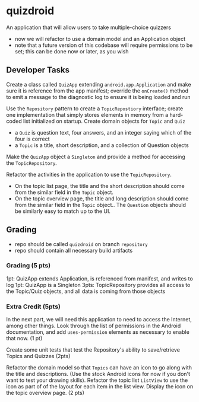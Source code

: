 # quizdroid

An application that will allow users to take multiple-choice quizzers
- now we will refactor to use a domain model and an Application object
- note that a future version of this codebase will require permissions to be set; this can be done now or later, as you wish

## Developer Tasks

Create a class called `QuizApp` extending `android.app.Application` and make sure it is reference from the app manifest; override the `onCreate()` method to emit a message to the diagnostic log to ensure it is being loaded and run

Use the `Repository` pattern to create a `TopicRepostiory` interface; create one implementation that simply stores elements in memory from a hard-coded list initialized on startup. Create domain objects for `Topic` and `Quiz`
- a `Quiz` is question text, four answers, and an integer saying which of the four is correct
- a `Topic` is a title, short description, and a collection of Question objects

Make the `QuizApp` object a `Singleton` and provide a method for accessing the `TopicRepository`.

Refactor the activities in the application to use the `TopicRepository`.
- On the topic list page, the title and the short description should come from the similar field in the `Topic` object.
- On the topic overview page, the title and long description should come from the similar field in the `Topic` object.. The `Question` objects should be similarly easy to match up to the UI.

## Grading
- repo should be called `quizdroid` on branch `repository`
- repo should contain all necessary build artifacts

### Grading (5 pts)

1pt: QuizApp extends Application, is referenced from manifest, and writes to log
1pt: QuizApp is a Singleton
3pts: TopicRepository provides all access to the Topic/Quiz objects, and all data is coming from those objects

### Extra Credit (5pts)

In the next part, we will need this application to need to access the Internet, among other things. Look through the list of permissions in the Android documentation, and add `uses-permission` elements as necessary to enable that now. (1 pt)

Create some unit tests that test the Repository's ability to save/retrieve Topics and Quizzes (2pts)

Refactor the domain model so that `Topics` can have an icon to go along with the title and descriptions. (Use the stock Android icons for now if you don't want to test your drawing skills). Refactor the topic list `ListView` to use the icon as part of of the layout for each item in the list view. Display the icon on the topic overview page. (2 pts) 
